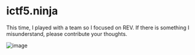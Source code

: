 # ictf5.ninja

This time, I played with a team so I focused on REV. If there is something I misunderstand, please contribute your thoughts.

![image](https://github.com/daglongg/ictf5.ninja/assets/138242812/f7b6f58c-7b18-4981-9849-f768d126ae0b)

